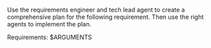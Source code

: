 Use the requirements engineer and tech lead agent to create a comprehensive plan for the following requirement. Then use the right agents to implement the plan.

Requirements:
$ARGUMENTS